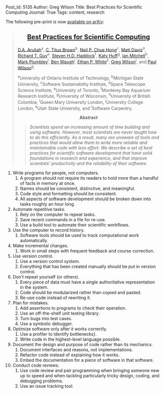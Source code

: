 Post_Id: 5135
Author: Greg Wilson
Title: Best Practices for Scientific Computing
Journal: True
Tags: content, research

<p>The following pre-print is now <a href="http://arxiv.org/abs/1210.0530">available on arXiv</a>:</p>
<blockquote>
<div align="center">
<h2><a href="http://arxiv.org/abs/1210.0530">Best Practices for Scientific Computing</a></h2>
</div>
<p><a href="http://faculty.uoit.ca/aruliah/">D.A. Aruliah</a><sup>a</sup>, <a href="http://ivory.idyll.org/blog/">C. Titus Brown</a><sup>b</sup>, <a href="http://www.epcc.ed.ac.uk/about-us/staff/Neil Chue Hongeil/">Neil P. Chue Hong</a><sup>c</sup>, <a href="http://penandpants.com/">Matt Davis</a><sup>d</sup>, <a href="http://www.cs.toronto.edu/~guy/">Richard T. Guy</a><sup>e</sup>, <a href="http://www.mbari.org/staff/haddock/">Steven H.D. Haddock</a><sup>f</sup>, <a href="http://ged.msu.edu">Katy Huff</a><sup>g</sup>, <a href="http://www.cs.ubc.ca/~mitchell/">Ian Mitchell</a><sup>h</sup>, <a href="http://www.elec.qmul.ac.uk/people/markp/">Mark Plumbley</a><sup>i</sup>, <a href="http://www.hep.ucl.ac.uk/~waugh/">Ben Waugh</a><sup>j</sup>, <a href="http://whitelab.weecology.org/">Ethan P. White</a><sup>k</sup>, <a href="http://software-carpentry.org">Greg Wilson</a><sup>l</sup>, and <a href="https://cnerg.engr.wisc.edu/?page_id=8">Paul Wilson</a><sup>g</sup>.</p>
<p><sup>a</sup>University of Ontario Institute of Technology, <sup>b</sup>Michigan State University, <sup>c</sup>Software Sustainability Institute, <sup>d</sup>Space Telescope Science Institute, <sup>e</sup>University of Toronto, <sup>f</sup>Monterey Bay Aquarium Research Institute, <sup>g</sup>University of Wisconsin, <sup>h</sup>University of British Columbia, <sup>i</sup>Queen Mary University London, <sup>j</sup>University College London, <sup>k</sup>Utah State University, and <sup>l</sup>Software Carpentry.</p>
<div align="center"><strong>Abstract</strong></div>
<blockquote><p><em>Scientists spend an increasing amount of time building and using software. However, most scientists are never taught how to do this efficiently. As a result, many are unaware of tools and practices that would allow them to write more reliable and maintainable code with less effort. We describe a set of best practices for scientific software development that have solid foundations in research and experience, and that improve scientists' productivity and the reliability of their software.</em></p></blockquote>
</blockquote>
<ol>
<li>Write programs for people, not computers.
<ol>
<li>A program should not require its readers to hold more than a handful of facts in memory at once.</li>
<li>Names should be consistent, distinctive, and meaningful.</li>
<li>Code style and formatting should be consistent.</li>
<li>All aspects of software development should be broken down into tasks roughly an hour long.</li>
</ol>
</li>
<li>Automate repetitive tasks.
<ol>
<li>Rely on the computer to repeat tasks.</li>
<li>Save recent commands in a file for re-use.</li>
<li>Use a build tool to automate their scientific workflows.</li>
</ol>
</li>
<li>Use the computer to record history.
<ol>
<li>Software tools should be used to track computational work automatically.</li>
</ol>
</li>
<li>Make incremental changes.
<ol>
<li>Work in small steps with frequent feedback and course correction.</li>
</ol>
</li>
<li>Use version control.
<ol>
<li>Use a version control system.</li>
<li>Everything that has been created manually should be put in version control.</li>
</ol>
</li>
<li>Don't repeat yourself (or others).
<ol>
<li>Every piece of data must have a single authoritative representation in the system.</li>
<li>Code should be modularized rather than copied and pasted.</li>
<li>Re-use code instead of rewriting it.</li>
</ol>
</li>
<li>Plan for mistakes.
<ol>
<li>Add assertions to programs to check their operation.</li>
<li>Use an off-the-shelf unit testing library.</li>
<li>Turn bugs into test cases.</li>
<li>Use a symbolic debugger.</li>
</ol>
</li>
<meta name="journal" content="True" />
<li>Optimize software only after it works correctly.
<ol>
<li>Use a profiler to identify bottlenecks}.</li>
<li>Write code in the highest-level language possible.</li>
</ol>
</li>
<li>Document the design and purpose of code rather than its mechanics.
<ol>
<li>Document interfaces and reasons, not implementations.</li>
<li>Refactor code instead of explaining how it works.</li>
<li>Embed the documentation for a piece of software in that software.</li>
</ol>
</li>
<li>Conduct code reviews.
<ol>
<li>Use code review and pair programming when bringing someone new up to speed and when tackling particularly tricky design, coding, and debugging problems.</li>
<li>Use an issue tracking tool.</li>
</ol>
</li>
</ol>

